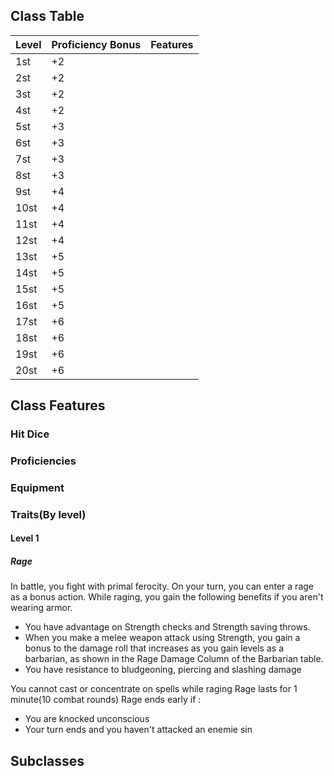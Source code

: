 ## **Class Table**

| Level             | Proficiency Bonus | Features          | 
| ----------------- | ----------------- | ----------------- |
| 1st               | +2 ||
| 2st               | +2 ||
| 3st               | +2 ||
| 4st               | +2 ||
| 5st               | +3 ||
| 6st               | +3 ||
| 7st               | +3 ||
| 8st               | +3 ||
| 9st               | +4 ||
| 10st              | +4 ||
| 11st              | +4 ||
| 12st              | +4 ||
| 13st              | +5 ||
| 14st              | +5 ||
| 15st              | +5 ||
| 16st              | +5 ||
| 17st              | +6 ||
| 18st              | +6 ||
| 19st              | +6 ||
| 20st              | +6 ||


## **Class Features**
### Hit Dice
### Proficiencies
### Equipment
### Traits(By level)
#### Level 1
##### Rage
In battle, you fight with primal ferocity. On your turn, you can enter a rage as a bonus action.
While raging, you gain the following benefits if you aren't wearing armor.
- You have advantage on Strength checks and Strength saving throws.
- When you make a melee weapon attack using Strength, you gain a bonus to the damage roll that increases as you gain levels as a barbarian, as shown in the Rage Damage Column of the Barbarian table.
- You have resistance to bludgeoning, piercing and slashing damage

You cannot cast or concentrate on spells while raging
Rage lasts for 1 minute(10 combat rounds)
Rage ends early if :
- You are knocked unconscious
- Your turn ends and you haven't attacked an enemie sin

## **Subclasses**
